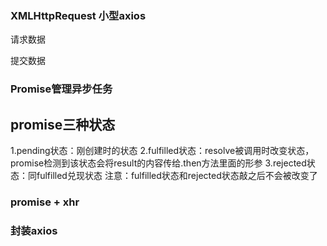 ### XMLHttpRequest 小型axios
请求数据
<script>
//创建xhr对象
const xhr = new XMLHttpRequest()

//配置请求方法和请求url地址（查询对象放在url地址后面）
xhr.open('GET','url')

//监听请求完成，设置接收结果函数
xhr.addEventListener('loadend',()=>{
  //返回的数据对象
  console.log(xhr.response)
  //将字符串的json数据转为为对象
  cosnt data = JSON.parse(xhr.response)
})

//发起请求
xhr.send()
</script>

提交数据
<script>
//创建xhr对象
const xhr = new XMLHttpRequest()

//配置请求方法和请求url地址（查询对象放在url地址后面）
xhr.open('POST','url')

//监听请求完成，设置接收结果函数
xhr.addEventListener('loadend',()=>{
  //返回的数据对象
  console.log(xhr.response)
  //将字符串的json数据转为为对象
  cosnt data = JSON.parse(xhr.response)
})
//设置要提交的数据类型是json字符串
xhr.setRequestHeader('Content-Type','application/json')

//要提交的数据
const user = {a:'ad'}
consr userstr = JSON.stringify(user)

//发起提交
xhr.send(userstr)

</script>

### Promise管理异步任务
<script>
//创建Promise对象  参数是一个函数，并且该函数的两个参数也是函数
const = new Promise((resolve,reject)=>{
//执行异步代码
//成功调用resolve（）传递成功的结果给promise对像
resolve('成功')
//失败
reject(new Error('失败'))

})

//获取promise对象中的结果,成功的在result中，失败的在error中
p.then(result =>{
  console.log(result)
}).catch(error =>{
  cosole.log(error)
})
</script>

## promise三种状态
1.pending状态：刚创建时的状态
2.fulfilled状态：resolve被调用时改变状态，promise检测到该状态会将result的内容传给.then方法里面的形参
3.rejected状态：同fulfilled兑现状态
注意：fulfilled状态和rejected状态敲之后不会被改变了

### promise + xhr
<script>
//Promise对象
const = new Promise((resolve,reject)=>{
//执行xhr异步代码
const xhr = new XMLHttpRequest()
xhr.open('GET','url')
xhr.addEventListener('loadend',()=>{
  console.log(xhr.response)
  cosnt data = JSON.parse(xhr.response)  
 //根据xhr对象响应的结果判断是否成功失败
 if(xhr.status >= 200 && xhr.status < 300){
  resolve(data)
 }
else{
  reject(new Errror(xhr.response))
}
  })
xhr.send()
})

p.then(result =>{
  console.log(result)
  //对result进行后续处理
}).catch(error =>{
  cosole.dir(error)
})
</script>

### 封装axios
<script>
  //config传递接口的基本信息
  //该函数返回一个promise对象，方便可以调用promise对象的.then()和.catch（）
  function myAxios(config) {
    return new Promise((resolve, reject) => {
      const xhr = new XMLHttpRequest()
      //增加查询参数，多一个param属性，对于xhr来说是放在url后面
      if(config.params) {
        const paramsObj = new URLSearchParams(config.params)   //该函数会将传入的内容转换成地址的形式
        const queryString = paramsObj.toString()               //调用该对象的打印方法进行打印
        //要拼接的查询参数的地址
        config.url += `?${queryString}`
      }
      xhr.open(config.method || 'GET', config.url)
      xhr.addEventListener('loadend', () => {
    const data = JSON.parse(xhr.response)
        //根据xhr对象响应的结果判断是否成功失败
        if (xhr.status >= 200 && xhr.status < 300) {
          resolve(data)
        }
        else {
          reject(new Errror(xhr.response))
        }
      })
       //增加要提交的数据，多一个data属性，对于xhr来说是放在send里面
       if (config.data){
        const jsonstr = JSON.stringfy(config.data)
        xhr.setRequestHeader('Content-Type','application/json')
        xhr.send(jsonstr)
       }else {
        //没有data，正常发送
         xhr.send()
       }
    })
  }

  //调用封装函数
    myAxios({
      url: 'url'，
      param:{
        pa:'d'
      }，
      data:{
        pa:'d'
      }  
    }).then(result => {   //因为返回的是promise对象，可以直接调用对象的.then()和.catch（）
      console.log(result)
      //对result进行后续处理
    }).catch(error => {
      cosole.dir(error)
    })
</script>

